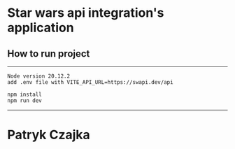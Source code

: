# Star wars api integration's application

## How to run project
___

````
Node version 20.12.2
add .env file with VITE_API_URL=https://swapi.dev/api

npm install
npm run dev
````
___

# Patryk Czajka

